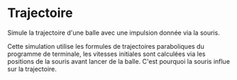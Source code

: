 # Trajectoire
Simule la trajectoire d'une balle avec une impulsion donnée via la souris.


Cette simulation utilise les formules de trajectoires paraboliques du programme de terminale,
les vitesses initiales sont calculées via les positions de la souris avant lancer de la balle.
C'est pourquoi la souris influe sur la trajectoire.
